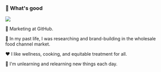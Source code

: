 ### :wave: What's good 

![](https://media.giphy.com/media/l4KhNBgG8RaItFkDS/giphy.gif)

🚀 Marketing at GitHub.

🔭 In my past life, I was researching and brand-building in the wholesale food channel market. 

:heart: I like wellness, cooking, and equitable treatment for all.

:seedling: I'm unlearning and relearning new things each day.




<!--
**aarchuleta/aarchuleta** is a ✨ _special_ ✨ repository because its `README.md` (this file) appears on your GitHub profile.

Here are some ideas to get you started:

- 🔭 I’m currently working on ...
- 🌱 I’m currently learning ...
- 👯 I’m looking to collaborate on ...
- 🤔 I’m looking for help with ...
- 💬 Ask me about ...
- 📫 How to reach me: ...
- 😄 Pronouns: ...
- ⚡ Fun fact: ...
-->
